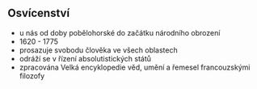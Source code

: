## Osvícenství
- u nás od doby pobělohorské do začátku národního obrození
- 1620 - 1775
- prosazuje svobodu člověka ve všech oblastech
- odráží se v řízení absolutistických států
- zpracována Velká encyklopedie věd, umění a řemesel francouzskými filozofy
